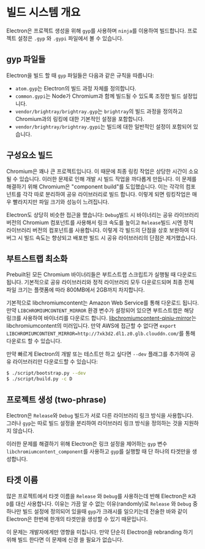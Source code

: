 # 빌드 시스템 개요

Electron은 프로젝트 생성을 위해 `gyp`를 사용하며 `ninja`를 이용하여 빌드합니다.
프로젝트 설정은 `.gyp` 와 `.gypi` 파일에서 볼 수 있습니다.

## gyp 파일들

Electron을 빌드 할 때 `gyp` 파일들은 다음과 같은 규칙을 따릅니다:

* `atom.gyp`는 Electron의 빌드 과정 자체를 정의합니다.
* `common.gypi`는 Node가 Chromium과 함께 빌드될 수 있도록 조정한 빌드 설정입니다.
* `vendor/brightray/brightray.gyp`는 `brightray`의 빌드 과정을 정의하고 Chromium과의 링킹에 대한 기본적인 설정을 포함합니다.
* `vendor/brightray/brightray.gypi`는 빌드에 대한 일반적인 설정이 포함되어 있습니다.

## 구성요소 빌드

Chromium은 꽤나 큰 프로젝트입니다. 이 때문에 최종 링킹 작업은 상당한 시간이 소요될 수 있습니다.
이러한 문제로 인해 개발 시 빌드 작업을 까다롭게 만듭니다. 이 문제를 해결하기 위해 Chromium은 "component build"를 도입했습니다.
이는 각각의 컴포넌트를 각각 따로 분리하여 공유 라이브러리로 빌드 합니다. 이렇게 되면 링킹작업은 매우 빨라지지만 파일 크기와 성능이 느려집니다.

Electron도 상당히 비슷한 접근을 했습니다:
`Debug`빌드 시 바이너리는 공유 라이브러리 버전의 Chromium 컴포넌트를 사용해서 링크 속도를 높이고
`Release`빌드 시엔 정적 라이브러리 버전의 컴포넌트를 사용합니다.
이렇게 각 빌드의 단점을 상호 보완하여 디버그 시 빌드 속도는 향상되고 배포판 빌드 시 공유 라이브러리의 단점은 제거했습니다.

## 부트스트랩 최소화

Prebuilt된 모든 Chromium 바이너리들은 부트스트랩 스크립트가 실행될 때 다운로드됩니다.
기본적으로 공유 라이브러리와 정적 라이브러리 모두 다운로드되며 최종 전체 파일 크기는 플랫폼에 따라 800MB에서 2GB까지 차지합니다.

기본적으로 libchromiumcontent는 Amazon Web Service를 통해 다운로드 됩니다.
만약 `LIBCHROMIUMCONTENT_MIRROR` 환경 변수가 설정되어 있으면 부트스트랩은 해당 링크를 사용하여 바이너리를 다운로드 합니다.
[libchromiumcontent-qiniu-mirror](https://github.com/hokein/libchromiumcontent-qiniu-mirror)는 libchromiumcontent의 미러입니다.
만약 AWS에 접근할 수 없다면 `export LIBCHROMIUMCONTENT_MIRROR=http://7xk3d2.dl1.z0.glb.clouddn.com/`를 통해 다운로드 할 수 있습니다.

만약 빠르게 Electron의 개발 또는 테스트만 하고 싶다면 `--dev` 플래그를 추가하여 공유 라이브러리만 다운로드할 수 있습니다:

```bash
$ ./script/bootstrap.py --dev
$ ./script/build.py -c D
```

## 프로젝트 생성 (two-phrase)

Electron은 `Release`와 `Debug` 빌드가 서로 다른 라이브러리 링크 방식을 사용합니다.
그러나 `gyp`는 따로 빌드 설정을 분리하여 라이브러리 링크 방식을 정의하는 것을 지원하지 않습니다.

이러한 문제를 해결하기 위해 Electron은 링크 설정을 제어하는 `gyp` 변수 `libchromiumcontent_component`를 사용하고 `gyp`를 실행할 때 단 하나의 타겟만을 생성합니다.

## 타겟 이름

많은 프로젝트에서 타겟 이름을 `Release` 와 `Debug`를 사용하는데 반해 Electron은 `R`과 `D`를 대신 사용합니다.
이유는 가끔 알 수 없는 이유(randomly)로 `Release` 와 `Debug` 중 하나만 빌드 설정에 정의되어 있을때 `gyp`가 크래시를 일으키는데
전술한 바와 같이 Electron은 한번에 한개의 타겟만을 생성할 수 있기 때문입니다.

이 문제는 개발자에게만 영향을 미칩니다. 만약 단순히 Electron을 rebranding 하기 위해 빌드 한다면 이 문제에 신경 쓸 필요가 없습니다.
